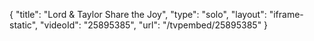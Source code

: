 {
    "title": "Lord & Taylor Share the Joy",
    "type": "solo",
    "layout": "iframe-static",
    "videoId": "25895385",
    "url": "\/tvpembed\/25895385"
}